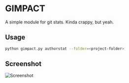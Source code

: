 # GIMPACT

A simple module for git stats. Kinda crappy, but yeah.

## Usage

```sh
python gimpact.py authorstat --folder=<project-folder>
```

## Screenshot

![Screenshot](http://i.imgur.com/7eXwIIJ.png)
